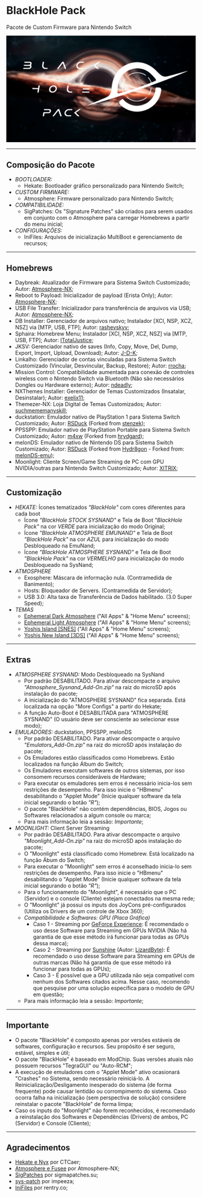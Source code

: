 # BlackHole Pack
 Pacote de Custom Firmware para Nintendo Switch

<img src="images/bootlogo_pack.png" alt="BlackHole Pack Bootlogo">

<hr>

<h2>Composição do Pacote</h2>

<ul>
	<li><i>BOOTLOADER:</i>
		<ul><li>Hekate: Bootloader gráfico personalizado para Nintendo Switch;</li></ul>
	</li>
	<li><i>CUSTOM FIRMWARE:</i>
		<ul><li>Atmosphere: Firmware personalizado para Nintendo Switch;</li></ul>
	</li>
	<li><i>COMPATIBILIDADE:</i>
		<ul>
			<li>SigPatches: Os "Signature Patches" são criados para serem usados em 
			conjunto com o Atmosphere para carregar Homebrews a partir do menu inicial;</li>
		</ul>
	</li>
	<li><i>CONFIGURAÇÔES:</i>
		<ul><li>IniFiles: Arquivos de inicialização MultiBoot e gerenciamento de recursos;</li></ul>
	</li>
</ul>

<hr>

<h2>Homebrews</h2>

<ul>
	<li>Daybreak:  Atualizador de Firmware para Sistema Switch Customizado; Autor: <a href="https://github.com/Atmosphere-NX">Atmosphere-NX</a>;</li>
	<li>Reboot to Payload: Inicializador de payload (Erista Only); Autor: <a href="https://github.com/Atmosphere-NX">Atmosphere-NX</a>;</li>
	<li>USB File Transfer: Inicializador para transferência de arquivos via USB; Autor: <a href="https://github.com/Atmosphere-NX">Atmosphere-NX</a>;</li>
	<li>DB Installer: Gerenciador de arquivos nativo; Instalador [XCI, NSP, XCZ, NSZ] via [MTP, USB, FTP]; 
	Autor: <a href="https://github.com/rashevskyv">rashevskyv</a>;</li>
	<li>Sphaira: Homebrew Menu; Instalador [XCI, NSP, XCZ, NSZ] via [MTP, USB, FTP]; 
	Autor: <a href="https://github.com/ITotalJustice">ITotalJustice</a>;</li>
	<li>JKSV: Gerenciador nativo de saves (Info, Copy, Move, Del, Dump, Export, Import, Upload, Download); 
	Autor: <a href="https://github.com/J-D-K">J-D-K</a>;</li>
	<li>Linkalho: Gerenciador de contas vinculadas para Sistema Switch Customizado (Vincular, Desvincular, Backup, Restore); 
	Autor: <a href="https://github.com/rdmrocha">rrocha</a>;</li>
	<li>Mission Control: Compatibilidade aumentada para conexão de controles wireless com o Nintendo Switch via Bluetooth 
	(Não são necessários Dongles ou Hardware externo); Autor: <a href="https://github.com/ndeadly">ndeadly</a>;</li>
	<li>NXThemes Installer: Gerenciador de Temas Customizados (Insatalar, Desinstalar); Autor: <a href="https://github.com/exelix11">exelix11</a>;</li>
	<li>Themezer-NX: Loja Digital de Temas Customizados; Autor: <a href="https://github.com/suchmememanyskill">suchmememanyskill</a>;</li>
	<li>duckstation: Emulador nativo de PlayStation 1 para Sistema Switch Customizado; 
	Autor: <a href="https://github.com/RSDuck">RSDuck</a> (Forked from <a href="https://github.com/stenzek">stenzek</a>);</li>
	<li>PPSSPP: Emulador nativo de PlayStation Portable para Sistema Switch Customizado; 
	Autor: <a href="https://github.com/m4xw">m4xw</a> (Forked from <a href="https://github.com/hrydgard">hrydgard</a>);</li>
	<li>melonDS: Emulador nativo de Nintendo DS para Sistema Switch Customizado; 
	Autor: <a href="https://github.com/RSDuck">RSDuck</a> (Forked from <a href="https://github.com/Hydr8gon">Hydr8gon</a> 
	- Forked from: <a href="https://github.com/melonDS-emu">melonDS-emu</a>);</li>
	<li>Moonlight: Cliente Screen/Game Streaming de PC com GPU NVIDIA/outras para Nintendo Switch Customizado; 
	Autor: <a href="https://github.com/XITRIX">XITRIX</a>;</li>
</ul>

<hr>

<h2>Customização</h2>

<ul>
	<li><i>HEKATE:</i> Ícones tematizados <i>"BlackHole"</i> com cores diferentes para cada boot
		<ul>
			<li>Ícone <i>"BlackHole STOCK SYSNAND"</i> e Tela de Boot <i>"BlackHole Pack"</i> na cor <i>VERDE</i> para inicialização do modo Original;</li>
			<li>Ícone <i>"BlackHole ATMOSPHERE EMUNAND"</i> e Tela de Boot <i>"BlackHole Pack"</i> 
			na cor <i>AZUL</i> para inicialização do modo Desbloqueado na EmuNand;</li>
			<li>Ícone <i>"BlackHole ATMOSPHERE SYSNAND"</i> e Tela de Boot <i>"BlackHole Pack"</i> 
			na cor <i>VERMELHO</i> para inicialização do modo Desbloqueado na SysNand;</li>
		</ul>
	</li>
	<li><i>ATMOSPHERE</i>
		<ul>
			<li>Exosphere: Máscara de informação nula. (Contramedida de Banimento);</li>
			<li>Hosts: Bloqueador de Servers. (Contramedida de Servidor);</li>
			<li>USB 3.0: Alta taxa de Transferência de Dados habilitado. (3.0 Super Speed);</li>
		</ul>
	</li>
	<li><i>TEMAS</i>
		<ul>
			<li><a href="https://themezer.net/packs/Ephemeral-Dark-Atmosphere-835">Ephemeral Dark Atmosphere</a> ("All Apps" & "Home Menu" screens);</li>
			<li><a href="https://themezer.net/packs/Ephemeral-Light-Atmosphere-836">Ephemeral Light Atmosphere</a> ("All Apps" & "Home Menu" screens);</li>
			<li><a href="https://themezer.net/packs/Yoshis-Island-SNES-837">Yoshis Island [SNES]</a> ("All Apps" & "Home Menu" screens);</li>
			<li><a href="https://themezer.net/packs/Yoshis-New-Island-3DS-838">Yoshis New Island [3DS]</a> ("All Apps" & "Home Menu" screens);</li>
		</ul>
	</li>
</ul>

<hr>

<h2>Extras</h2>
<ul>
	<li><i>ATMOSPHERE SYSNAND:</i> Modo Desbloqueado na SysNand
		<ul>
			<li>Por padrão DESABILITADO. Para ativar descompacte o arquivo <i>"Atmosphere_Sysnand_Add-On.zip"</i> 
			na raiz do microSD após instalação do pacote;</li>
			<li>A inicialização do "ATMOSPHERE SYSNAND" fica separada. Está localizada na opção "More Configs" a partir do Hekate;</li>
			<li>A função Auto-Boot é DESABILITADA para "ATMOSPHERE SYSNAND" (O usuário deve ser consciente ao selecionar esse modo);</li>
		</ul>
	</li>
	<li><i>EMULADORES:</i> duckstation, PPSSPP, melonDS
		<ul>
			<li>Por padrão DESABILITADO. Para ativar descompacte o arquivo <i>"Emulators_Add-On.zip"</i> 
			na raiz do microSD após instalação do pacote;</li>
			<li>Os Emuladores estão classificados como Homebrews. Estão localizados na função Álbum do Switch;</li>
			<li>Os Emuladores executam softwares de outros sistemas, por isso consomem recursos consideráveis de Hardware;</li>
			<li>Para executar os emuladores sem erros é necessário inicia-los sem restrições de desempenho. Para isso inicie o 
			"HBmenu" desabilitando o "Applet Mode" (Inicie qualquer software da tela inicial segurando o botão <i>"R"</i>);</li>
			<li>O pacote "BlackHole" não contém dependências, BIOS, Jogos ou Softwares relacionados a algum console ou marca;</li>
			<li>Para mais informação leia a sessão: <i>Importante</i>;</li>
		</ul>
	</li>
	<li><i>MOONLIGHT:</i> Client Server Streaming
		<ul>
			<li>Por padrão DESABILITADO. Para ativar descompacte o arquivo <i>"Moonlight_Add-On.zip"</i> 
			na raiz do microSD após instalação do pacote;</li>
			<li>O "Moonlight" está classificado como Homebrew. Está localizado na função Ábum do Switch;</li>
			<li>Para executar o "Moonlight" sem erros é aconselhado inicia-lo sem restrições de desempenho. Para isso inicie o 
			"HBmenu" desabilitando o "Applet Mode" (Inicie qualquer software da tela inicial segurando o botão <i>"R"</i>);</li>
			<li>Para o funcionamento do "Moonlight", é necessário que o PC (Servidor) e o console (Cliente) estejam conectados na mesma rede;</li>
			<li>O "Moonlight" já possui os inputs dos JoyCons pré-configurados (Utiliza os Drivers de um controle de Xbox 360);</li>
			<li><i>Compatibilidade e Softwares: GPU (Placa Gráfica)</i>
				<ul>
					<li>Caso 1 - Streaming por <a href="https://www.nvidia.com/pt-br/geforce/geforce-experience/">GeForce Experience</a>: 
					É recomendado o uso desse Software para Streaming em GPUs NVIDIA 
					(Não há garantia de que esse método irá funcionar para todas as GPUs dessa marca);</li>
					<li>Caso 2 - Streaming por <a href="https://github.com/LizardByte/Sunshine">Sunshine</a> 
					(Autor: <a href="https://github.com/LizardByte">LizardByte</a>): 
					É recomendado o uso desse Software para Streaming em GPUs de outras marcas 
					(Não há garantia de que esse método irá funcionar para todas as GPUs);</li>
					<li>Caso 3 - É possível que a GPU utilizada não seja compatível com nenhum dos Softwares citados acima. 
					Nesse caso, recomendo que pesquise por uma solução específica para o modelo de GPU em questão;</li>
				</ul>
			</li>
			<li>Para mais informação leia a sessão: <i>Importante</i>;</li>
		</ul>
	</li>
</ul>

<hr>

<h2>Importante</h2>
<ul>
	<li>O pacote "BlackHole" é composto apenas por versões estáveis de softwares, configuração e recursos. 
	Seu propósito é ser seguro, estável, simples e útil;</li>
	<li>O pacote "BlackHole" é baseado em ModChip. Suas versões atuais não possuem recursos "TegraGUI" ou "Auto-RCM";</li>
	<li>A execução de emuladores com o "Applet Mode" ativo ocasionará "Crashes" no Sistema, sendo necessário reiniciá-lo. 
	A Reinicialização/Desligamento inesperado do sistema (de forma frequente) pode causar lentidão ou corrompimento do sistema. 
	Caso ocorra falha na inicialização (sem perspectiva de solução) considere reinstalar o pacote "BlackHole" de forma limpa;</li>
	<li>Caso os inputs do "Moonlight" não forem reconhecidos, é recomendado a reinstalação dos Softwares e Dependências 
	(Drivers) de ambos, PC (Servidor) e Console (Cliente);</li>
</ul>

<hr>

<h2>Agradecimentos</h2>
<ul>
	<li><a href="https://github.com/CTCaer/hekate">Hekate e Nyx</a> por CTCaer;</li>
	<li><a href="https://github.com/Atmosphere-NX/Atmosphere">Atmosphere e Fusee</a> por Atmosphere-NX;</li>
	<li><a href="https://sigmapatches.su/">SigPatches</a> por sigmapatches.su;</li>
	<li><a href="https://github.com/impeeza/sys-patch">sys-patch</a> por impeeza;</li>
	<li><a href="https://rentry.co/EristaEmu">IniFiles</a> por rentry.co;</li>
</ul>
